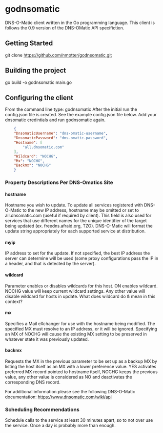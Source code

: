 # godnsomatic

DNS-O-Matic client written in the Go programming language.  This client is follows the 0.9 version of the DNS-OMatic API specifiction.

## Getting Started

git clone <https://github.com/nmotter/godnsomatic.git>

## Building the project

go build -o godnsomatic main.go

## Configuring the client

From the command line type: godnsomatic
After the initial run the config.json file is created.  See the example config.json file below.  Add your dnsomatic credintials and run godnsomatic again.

```json
    {
    "DnsomaticUsername": "dns-omatic-username",
    "DnsomaticPassword": "dns-omatic-password",
    "Hostname": [
        "all.dnsomatic.com"
    ],
    "Wildcard": "NOCHG",
    "Mx": "NOCHG",
    "Backmx": "NOCHG"
    }
```

### Property Descriptions Per DNS-Omatics Site

#### hostname

Hostname you wish to update. To update all services registered with DNS-O-Matic to the new IP address, hostname may be omitted or set to all.dnsomatic.com (useful if required by client). This field is also used for services that use different names for the unique identifier of the target being updated (ex. freedns.afraid.org, TZO). DNS-O-Matic will format the update string appropriately for each supported service at distribution.

#### myip

IP address to set for the update. If not specified, the best IP address the server can determine will be used (some proxy configurations pass the IP in a header, and that is detected by the server).

#### wildcard

Parameter enables or disables wildcards for this host. ON enables wildcard. NOCHG value will keep current wildcard settings. Any other value will disable wildcard for hosts in update. What does wildcard do & mean in this context?

#### mx

Specifies a Mail eXchanger for use with the hostname being modified. The specified MX must resolve to an IP address, or it will be ignored. Specifying an MX of NOCHG will cause the existing MX setting to be preserved in whatever state it was previously updated.

#### backmx

Requests the MX in the previous parameter to be set up as a backup MX by listing the host itself as an MX with a lower preference value. YES activates preferred MX record pointed to hostname itself, NOCHG keeps the previous value, any other value is considered as NO and deactivates the corresponding DNS record.

For additional information please see the following DNS-O-Matic documentation: <https://www.dnsomatic.com/wiki/api>

### Scheduling Recommendations

Schedule calls to the service at least 30 minutes apart, so to not over use the service.  Once a day is probably more than enough.